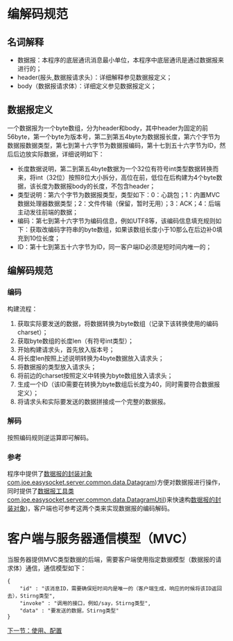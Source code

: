 # 编解码规范
## 名词解释
- 数据报：本程序的底层通讯消息最小单位，本程序中底层通讯是通过数据报来进行的；
- header(报头,数据报请求头）：详细解释参见数据报定义；
- body（数据报请求体）：详细定义参见数据报定义；
## 数据报定义
一个数据报为一个byte数组，分为header和body，其中header为固定的前56byte，第一个byte为版本号，第二到第五4byte为数据报长度，第六个字节为数据报数据类型，第七到第十六字节为数据报编码，第十七到五十六字节为ID，然后后边放实际数据，详细说明如下：
- 长度数据说明，第二到第五4byte数据为一个32位有符号int类型数据转换而来，将int（32位）按照8位大小拆分，高位在前，低位在后构建为4个byte数据，该长度为数据报body的长度，不包含header；
- 类型说明：第六个字节为数据报类型，类型如下：0：心跳包；1：内置MVC数据处理器数据类型；2：文件传输（保留，暂时无用）；3：ACK；4：后端主动发往前端的数据；
- 编码：第七到第十六字节为编码信息，例如UTF8等，该编码信息填充规则如下：获取改编码字符串的byte数组，如果该数组长度小于10那么在后边补0填充到10位长度；
- ID：第十七到第五十六字节为ID，同一客户端ID必须是短时间内唯一的；
## 编解码规范
### 编码
构建流程：
1. 获取实际要发送的数据，将数据转换为byte数组（记录下该转换使用的编码charset）；
2. 获取byte数组的长度len（有符号int类型）；
3. 开始构建请求头，首先放入版本号；
4. 将长度len按照上述说明转换为4byte数据放入请求头；
5. 将数据报的类型放入请求头；
6. 将前边的charset按照定义中转换为byte数组放入请求头；
7. 生成一个ID（该ID需要在转换为byte数组后长度为40，同时需要符合数据报定义）；
8. 将请求头和实际要发送的数据拼接成一个完整的数据报。
### 解码
按照编码规则逆运算即可解码。
### 参考
程序中提供了[数据报的封装对象com.joe.easysocket.server.common.data.Datagram](common/src/main/java/com/joe/easysocket/server/common/data/Datagram.java))方便对数据报进行操作，同时提供了[数据报工具类com.joe.easysocket.server.common.data.DatagramUtil](common/src/main/java/com/joe/easysocket/server/common/data/DatagramUtil.java))来快速构[数据报的封装对象](common/src/main/java/com/joe/easysocket/server/common/data/Datagram.java))，客户端也可参考这两个类来实现数据报的编码解码。

# 客户端与服务器通信模型（MVC）
当服务器提供MVC类型数据的后端，需要客户端使用指定数据模型（数据报的请求体）通信，通信模型如下：
```
{
    "id" : "该消息ID，需要确保短时间内是唯一的（客户端生成，响应的时候将该ID返回去），Stirng类型",
    "invoke" : "调用的接口，例如/say，Stirng类型",
    "data" : "要发送的数据，Stirng类型"
}
```

[下一节：使用、配置](config.md)